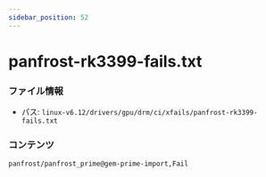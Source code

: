 ```yaml
---
sidebar_position: 52
---
```

# panfrost-rk3399-fails.txt

### ファイル情報

- パス: `linux-v6.12/drivers/gpu/drm/ci/xfails/panfrost-rk3399-fails.txt`

### コンテンツ

```txt
panfrost/panfrost_prime@gem-prime-import,Fail

```
